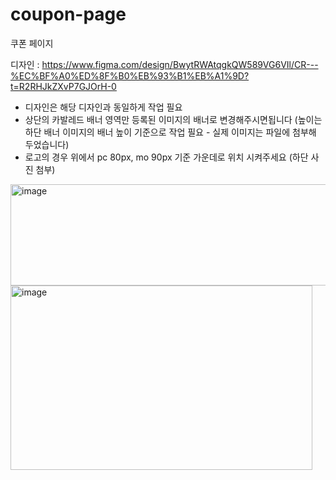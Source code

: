 # coupon-page
쿠폰 페이지

디자인 : https://www.figma.com/design/BwytRWAtqgkQW589VG6VIl/CR---%EC%BF%A0%ED%8F%B0%EB%93%B1%EB%A1%9D?t=R2RHJkZXvP7GJOrH-0

- 디자인은 해당 디자인과 동일하게 작업 필요
- 상단의 카발레드 배너 영역만 등록된 이미지의 배너로 변경해주시면됩니다 (높이는 하단 배너 이미지의 배너 높이 기준으로 작업 필요 - 실제 이미지는 파일에 첨부해 두었습니다)
- 로고의 경우 위에서 pc 80px, mo 90px 기준 가운데로 위치 시켜주세요 (하단 사진 첨부)

<img width="784" height="162" alt="image" src="https://github.com/user-attachments/assets/b0709055-878d-4dce-904e-72db8500d5b5" />
<img width="483" height="295" alt="image" src="https://github.com/user-attachments/assets/13096f1b-bd7d-4424-93bf-549a1a0101b3" />

